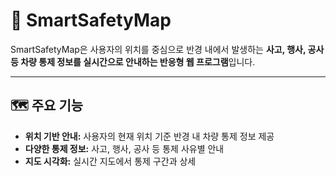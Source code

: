 # 🚗 SmartSafetyMap

SmartSafetyMap은 사용자의 위치를 중심으로 반경 내에서 발생하는 **사고, 행사, 공사 등 차량 통제 정보를 실시간으로 안내하는 반응형 웹 프로그램**입니다.

---

## 🗺️ 주요 기능

- **위치 기반 안내:** 사용자의 현재 위치 기준 반경 내 차량 통제 정보 제공
- **다양한 통제 정보:** 사고, 행사, 공사 등 통제 사유별 안내
- **지도 시각화:** 실시간 지도에서 통제 구간과 상세
